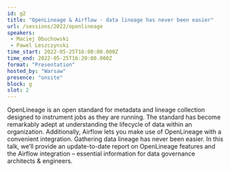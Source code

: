 ```yaml
---
id: g2
title: "OpenLineage & Airflow - data lineage has never been easier"
url: /sessions/2022/openlineage
speakers:
 - Maciej Obuchowski
 - Pawel Leszczynski
time_start: 2022-05-25T16:00:00.000Z
time_end: 2022-05-25T16:20:00.000Z
format: "Presentation"
hosted_by: "Warsaw"
presence: "onsite"
block: g
slot: 2
---
```


OpenLineage is an open standard for metadata and lineage collection designed to instrument jobs as they are running. The standard has become remarkably adept at understanding the lifecycle of data within an organization. Additionally, Airflow lets you make use of OpenLineage with a convenient integration. Gathering data lineage has never been easier. In this talk, we’ll provide an update-to-date report on OpenLineage features and the Airflow integration – essential information for data governance architects & engineers.